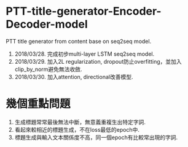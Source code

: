 # PTT-title-generator-Encoder-Decoder-model

PTT title generator from content base on seq2seq model.
1. 2018/03/28. 完成初步multi-layer LSTM seq2seq model.
2. 2018/03/29. 加入2L regularization, dropout防止overfitting，並加入clip_by_norm避免無法收斂.
3. 2018/03/30. 加入attention, directional改善模型.

# 幾個重點問題
1. 生成標題常常最後無法中斷，無意義重複生出特定字詞.
2. 看起來較相近的標題生成，不在loss最低的epoch中.
3. 標題生成與輸入文本關係度不高，同一個epoch有比較常出現的字詞.
